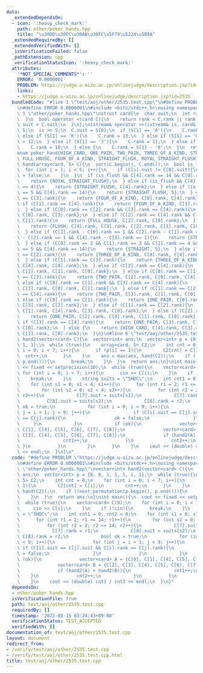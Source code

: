 ```yaml
---
data:
  _extendedDependsOn:
  - icon: ':heavy_check_mark:'
    path: other/poker_hands.hpp
    title: "\u30DD\u30FC\u30AB\u30FC\u5F79\u5224\u5B9A"
  _extendedRequiredBy: []
  _extendedVerifiedWith: []
  _isVerificationFailed: false
  _pathExtension: cpp
  _verificationStatusIcon: ':heavy_check_mark:'
  attributes:
    '*NOT_SPECIAL_COMMENTS*': ''
    ERROR: '0.0000001'
    PROBLEM: https://judge.u-aizu.ac.jp/onlinejudge/description.jsp?id=2535
    links:
    - https://judge.u-aizu.ac.jp/onlinejudge/description.jsp?id=2535
  bundledCode: "#line 1 \"test/aoj/other/2535.test.cpp\"\n#define PROBLEM \"https://judge.u-aizu.ac.jp/onlinejudge/description.jsp?id=2535\"\
    \n#define ERROR 0.0000001\n#include <bits/stdc++.h>\nusing namespace std;\n#line\
    \ 1 \"other/poker_hands.hpp\"\nstruct card{\n  char suit;\n  int rank;\n  card(){\n\
    \  }\n  bool operator <(card C){\n    return rank < C.rank || rank == C.rank &&\
    \ suit < C.suit;\n  }\n};\nistream& operator >>(istream& is, card& C){\n  string\
    \ S;\n  is >> S;\n  C.suit = S[0];\n  if (S[1] == 'A'){\n    C.rank = 14;\n  }\
    \ else if (S[1] == 'K'){\n    C.rank = 13;\n  } else if (S[1] == 'Q'){\n    C.rank\
    \ = 12;\n  } else if (S[1] == 'J'){\n    C.rank = 11;\n  } else if (S[1] == 'T'){\n\
    \    C.rank = 10;\n  } else {\n    C.rank = S[1] - '0';\n  }\n  return is;\n}\n\
    enum poker_hand{HIGH_CARD, ONE_PAIR, TWO_PAIR, THREE_OF_A_KIND, STRAIGHT, FLUSH,\
    \ FULL_HOUSE, FOUR_OF_A_KIND, STRAIGHT_FLUSH, ROYAL_STRAIGHT_FLUSH};\nvector<int>\
    \ hand(array<card, 5> C){\n  sort(C.begin(), C.end());\n  bool is_flush = true;\n\
    \  for (int i = 1; i < 5; i++){\n    if (C[i].suit != C[0].suit){\n      is_flush\
    \ = false;\n    }\n  }\n  if (is_flush && C[4].rank == 14 && C[0].rank == 10){\n\
    \    return {ROYAL_STRAIGHT_FLUSH};\n  } else if (is_flush && C[4].rank - C[0].rank\
    \ == 4){\n    return {STRAIGHT_FLUSH, C[4].rank};\n  } else if (is_flush && C[3].rank\
    \ == 5 && C[4].rank == 14){\n    return {STRAIGHT_FLUSH, 5};\n  } else if (C[0].rank\
    \ == C[3].rank){\n    return {FOUR_OF_A_KIND, C[0].rank, C[4].rank};\n  } else\
    \ if (C[1].rank == C[4].rank){\n    return {FOUR_OF_A_KIND, C[1].rank, C[0].rank};\n\
    \  } else if (C[0].rank == C[2].rank && C[3].rank == C[4].rank){\n    return {FULL_HOUSE,\
    \ C[0].rank, C[3].rank};\n  } else if (C[2].rank == C[4].rank && C[0].rank ==\
    \ C[1].rank){\n    return {FULL_HOUSE, C[2].rank, C[0].rank};\n  } else if (is_flush){\n\
    \    return {FLUSH, C[4].rank, C[3].rank, C[2].rank, C[1].rank, C[0].rank};\n\
    \  } else if (C[1].rank - C[0].rank == 1 && C[2].rank - C[1].rank == 1 && C[3].rank\
    \ - C[2].rank == 1 && C[4].rank - C[3].rank == 1){\n    return {STRAIGHT, C[4].rank};\n\
    \  } else if (C[0].rank == 2 && C[1].rank == 3 && C[2].rank == 4 && C[3].rank\
    \ == 5 && C[4].rank == 14){\n    return {STRAIGHT, 5};\n  } else if (C[0].rank\
    \ == C[2].rank){\n    return {THREE_OF_A_KIND, C[0].rank, C[4].rank, C[3].rank};\n\
    \  } else if (C[1].rank == C[3].rank){\n    return {THREE_OF_A_KIND, C[1].rank,\
    \ C[4].rank, C[0].rank};\n  } else if (C[2].rank == C[4].rank){\n    return {THREE_OF_A_KIND,\
    \ C[2].rank, C[1].rank, C[0].rank};\n  } else if (C[0].rank == C[1].rank && C[2].rank\
    \ == C[3].rank){\n    return {TWO_PAIR, C[2].rank, C[0].rank, C[4].rank};\n  }\
    \ else if (C[0].rank == C[1].rank && C[3].rank == C[4].rank){\n    return {TWO_PAIR,\
    \ C[3].rank, C[0].rank, C[2].rank};\n  } else if (C[1].rank == C[2].rank && C[3].rank\
    \ == C[4].rank){\n    return {TWO_PAIR, C[3].rank, C[1].rank, C[0].rank};\n  }\
    \ else if (C[0].rank == C[1].rank){\n    return {ONE_PAIR, C[0].rank, C[4].rank,\
    \ C[3].rank, C[2].rank};\n  } else if (C[1].rank == C[2].rank){\n    return {ONE_PAIR,\
    \ C[1].rank, C[4].rank, C[3].rank, C[0].rank};\n  } else if (C[2].rank == C[3].rank){\n\
    \    return {ONE_PAIR, C[2].rank, C[4].rank, C[1].rank, C[0].rank};\n  } else\
    \ if (C[3].rank == C[4].rank){\n    return {ONE_PAIR, C[3].rank, C[2].rank, C[1].rank,\
    \ C[0].rank};\n  } else {\n    return {HIGH_CARD, C[4].rank, C[3].rank, C[2].rank,\
    \ C[1].rank, C[0].rank};\n  }\n}\n#line 6 \"test/aoj/other/2535.test.cpp\"\nvector<int>\
    \ hand2(vector<card> C){\n  vector<int> ans;\n  vector<int> p = {0, 0, 1, 1, 1,\
    \ 1, 1};\n  while (true){\n    array<card, 5> C2;\n    int cnt = 0;\n    for (int\
    \ i = 0; i < 7; i++){\n      if (p[i] == 1){\n        C2[cnt] = C[i];\n      \
    \  cnt++;\n      }\n    }\n    ans = max(ans, hand(C2));\n    if (!next_permutation(p.begin(),\
    \ p.end())){\n      break;\n    }\n  }\n  return ans;\n}\nint main(){\n  cout\
    \ << fixed << setprecision(20);\n  while (true){\n    vector<card> C(9);\n   \
    \ for (int i = 0; i < 7; i++){\n      cin >> C[i];\n    }\n    if (!cin){\n  \
    \    break;\n    }\n    string suits = \"SHDC\";\n    int cnt1 = 0, cnt2 = 0;\n\
    \    for (int s1 = 0; s1 < 4; s1++){\n      for (int r1 = 2; r1 <= 14; r1++){\n\
    \        for (int s2 = 0; s2 < 4; s2++){\n          for (int r2 = 2; r2 <= 14;\
    \ r2++){\n            C[7].suit = suits[s1];\n            C[7].rank = r1;\n  \
    \          C[8].suit = suits[s2];\n            C[8].rank = r2;\n            bool\
    \ ok = true;\n            for (int i = 0; i < 9; i++){\n              for (int\
    \ j = i + 1; j < 9; j++){\n                if (C[i].suit == C[j].suit && C[i].rank\
    \ == C[j].rank){\n                  ok = false;\n                }\n         \
    \     }\n            }\n            if (ok){\n              vector<card> A = {C[0],\
    \ C[1], C[4], C[5], C[6], C[7], C[8]};\n              vector<card> B = {C[2],\
    \ C[3], C[4], C[5], C[6], C[7], C[8]};\n              if (hand2(A) > hand2(B)){\n\
    \                cnt1++;\n              }\n              cnt2++;\n           \
    \ }\n          }\n        }\n      }\n    }\n    cout << (double) cnt1 / cnt2\
    \ << endl;\n  }\n}\n"
  code: "#define PROBLEM \"https://judge.u-aizu.ac.jp/onlinejudge/description.jsp?id=2535\"\
    \n#define ERROR 0.0000001\n#include <bits/stdc++.h>\nusing namespace std;\n#include\
    \ \"other/poker_hands.hpp\"\nvector<int> hand2(vector<card> C){\n  vector<int>\
    \ ans;\n  vector<int> p = {0, 0, 1, 1, 1, 1, 1};\n  while (true){\n    array<card,\
    \ 5> C2;\n    int cnt = 0;\n    for (int i = 0; i < 7; i++){\n      if (p[i] ==\
    \ 1){\n        C2[cnt] = C[i];\n        cnt++;\n      }\n    }\n    ans = max(ans,\
    \ hand(C2));\n    if (!next_permutation(p.begin(), p.end())){\n      break;\n\
    \    }\n  }\n  return ans;\n}\nint main(){\n  cout << fixed << setprecision(20);\n\
    \  while (true){\n    vector<card> C(9);\n    for (int i = 0; i < 7; i++){\n \
    \     cin >> C[i];\n    }\n    if (!cin){\n      break;\n    }\n    string suits\
    \ = \"SHDC\";\n    int cnt1 = 0, cnt2 = 0;\n    for (int s1 = 0; s1 < 4; s1++){\n\
    \      for (int r1 = 2; r1 <= 14; r1++){\n        for (int s2 = 0; s2 < 4; s2++){\n\
    \          for (int r2 = 2; r2 <= 14; r2++){\n            C[7].suit = suits[s1];\n\
    \            C[7].rank = r1;\n            C[8].suit = suits[s2];\n           \
    \ C[8].rank = r2;\n            bool ok = true;\n            for (int i = 0; i\
    \ < 9; i++){\n              for (int j = i + 1; j < 9; j++){\n               \
    \ if (C[i].suit == C[j].suit && C[i].rank == C[j].rank){\n                  ok\
    \ = false;\n                }\n              }\n            }\n            if\
    \ (ok){\n              vector<card> A = {C[0], C[1], C[4], C[5], C[6], C[7], C[8]};\n\
    \              vector<card> B = {C[2], C[3], C[4], C[5], C[6], C[7], C[8]};\n\
    \              if (hand2(A) > hand2(B)){\n                cnt1++;\n          \
    \    }\n              cnt2++;\n            }\n          }\n        }\n      }\n\
    \    }\n    cout << (double) cnt1 / cnt2 << endl;\n  }\n}"
  dependsOn:
  - other/poker_hands.hpp
  isVerificationFile: true
  path: test/aoj/other/2535.test.cpp
  requiredBy: []
  timestamp: '2022-08-15 03:24:43+09:00'
  verificationStatus: TEST_ACCEPTED
  verifiedWith: []
documentation_of: test/aoj/other/2535.test.cpp
layout: document
redirect_from:
- /verify/test/aoj/other/2535.test.cpp
- /verify/test/aoj/other/2535.test.cpp.html
title: test/aoj/other/2535.test.cpp
---
```

